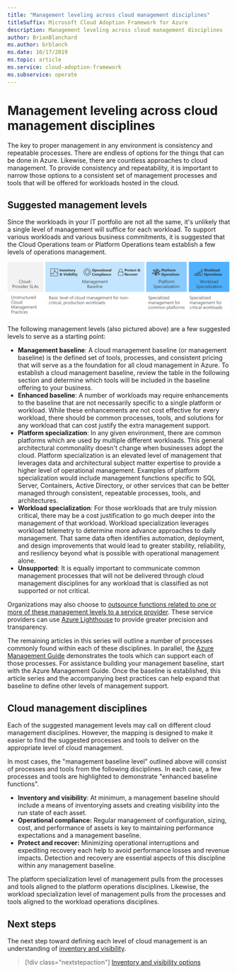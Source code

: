 ```yaml
---
title: "Management leveling across cloud management disciplines"
titleSuffix: Microsoft Cloud Adoption Framework for Azure
description: Management leveling across cloud management disciplines
author: BrianBlanchard
ms.author: brblanch
ms.date: 10/17/2019
ms.topic: article
ms.service: cloud-adoption-framework
ms.subservice: operate
---
```


# Management leveling across cloud management disciplines

The key to proper management in any environment is consistency and repeatable processes. There are endless of options for the things that can be done in Azure. Likewise, there are countless approaches to cloud management. To provide consistency and repeatability, it is important to narrow those options to a consistent set of management processes and tools that will be offered for workloads hosted in the cloud.

## Suggested management levels

Since the workloads in your IT portfolio are not all the same, it's unlikely that a single level of management will suffice for each workload. To support various workloads and various business commitments, it is suggested that the Cloud Operations team or Platform Operations team establish a few levels of operations management.

![Manage management levels and maturity in the Cloud Adoption Framework](../../_images/manage/cloud-management-maturity.png)

The following management levels (also pictured above) are a few suggested levels to serve as a starting point:

- **Management baseline**: A cloud management baseline (or management baseline) is the defined set of tools, processes, and consistent pricing that will serve as a the foundation for all cloud management in Azure. To establish a cloud management baseline, review the table in the following section and determine which tools will be included in the baseline offering to your business.
- **Enhanced baseline**: A number of workloads may require enhancements to the baseline that are not necessarily specific to a single platform or workload. While these enhancements are not cost effective for every workload, there should be common processes, tools, and solutions for any workload that can cost justify the extra management support.
- **Platform specialization**: In any given environment, there are common platforms which are used by multiple different workloads. This general architectural commonality doesn't change when businesses adopt the cloud. Platform specialization is an elevated level of management that leverages data and architectural subject matter expertise to provide a higher level of operational management. Examples of platform specialization would include management functions specific to SQL Server, Containers, Active Directory, or other services that can be better managed through consistent, repeatable processes, tools, and architectures.
- **Workload specialization**: For those workloads that are truly mission critical, there may be a cost justification to go much deeper into the management of that workload. Workload specialization leverages workload telemetry to determine more advance approaches to daily management. That same data often identifies automation, deployment, and design improvements that would lead to greater stability, reliability, and resiliency beyond what is possible with operational management alone.
- **Unsupported**: It is equally important to communicate common management processes that will not be delivered through cloud management disciplines for any workload that is classified as not supported or not critical.

Organizations may also choose to [outsource functions related to one or more of these management levels to a service provider](https://www.microsoft.com/cloud-adoption-framework-offers?ot=manage). These service providers can use [Azure Lighthouse](https://azure.com/lighthouse) to provide greater precision and transparency.

The remaining articles in this series will outline a number of processes commonly found within each of these disciplines.
In parallel, the [Azure Management Guide](../azure-management-guide/index.md) demonstrates the tools which can support each of those processes. For assistance building your management baseline, start with the Azure Management Guide. Once the baseline is established, this article series and the accompanying best practices can help expand that baseline to define other levels of management support.

## Cloud management disciplines

Each of the suggested management levels may call on different cloud management disciplines. However, the mapping is designed to make it easier to find the suggested processes and tools to deliver on the appropriate level of cloud management.

In most cases, the "management baseline level" outlined above will consist of processes and tools from the following disciplines. In each case, a few processes and tools are highlighted to demonstrate "enhanced baseline functions".

- **Inventory and visibility**: At minimum, a management baseline should include a means of inventorying assets and creating visibility into the run state of each asset.
- **Operational compliance:** Regular management of configuration, sizing, cost, and performance of assets is key to maintaining performance expectations and a management baseline.
- **Protect and recover:** Minimizing operational interruptions and expediting recovery each help to avoid performance losses and revenue impacts. Detection and recovery are essential aspects of this discipline within any management baseline.

The platform specialization level of management pulls from the processes and tools aligned to the platform operations disciplines. Likewise, the workload specialization level of management pulls from the processes and tools aligned to the workload operations disciplines.

  
## Next steps

The next step toward defining each level of cloud management is an understanding of [inventory and visibility](./inventory.md).

> [!div class="nextstepaction"]
> [Inventory and visibility options](./inventory.md)
